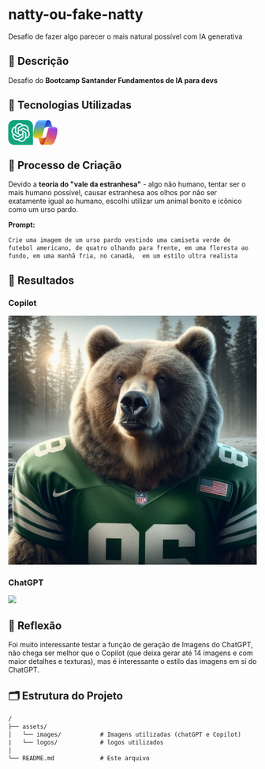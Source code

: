 # natty-ou-fake-natty
Desafio de fazer algo parecer o mais natural possível com IA generativa

## 📒 Descrição
Desafio do **Bootcamp Santander Fundamentos de IA para devs**

## 🤖 Tecnologias Utilizadas
<div style="display: flex">
    <img src="./assets/logos/chatgpt.png" style="width: 50px">
    <img src="./assets/logos/copilot.png" style="width: 50px">
</div>

## 🧐 Processo de Criação
Devido a **teoria do "vale da estranhesa"** - algo não humano, tentar ser o mais humano possível, causar estranhesa aos olhos por não ser exatamente igual ao humano, escolhi utilizar um animal bonito e icônico como um urso pardo.

**Prompt:**
``` 
Crie uma imagem de um urso pardo vestindo uma camiseta verde de futebol americano, de quatro olhando para frente, em uma floresta ao fundo, em uma manhã fria, no canadá,  em um estilo ultra realista
```

## 🚀 Resultados
### Copilot
<img src="./assets/images/_91633338-03fb-4720-a051-527f6da87337.jfif">

### ChatGPT
<img src="./assets/images/DALL·E-2024-09-19-21.48.png">

## 💭 Reflexão
Foi muito interessante testar a função de geração de Imagens do ChatGPT, não chega ser melhor que o Copilot (que deixa gerar até 14 imagens e com maior detalhes e texturas), mas é interessante o estilo das imagens em sí do ChatGPT.

## 🗂 Estrutura do Projeto
```
/
├── assets/
│   └── images/           # Imagens utilizadas (chatGPT e Copilot)
|   └── logos/            # logos utilizados
│   
└── README.md             # Este arquivo
    
```
